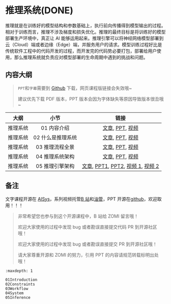 <!--Copyright © 适用于[License](https://github.com/chenzomi12/AISystem)版权许可-->

# 推理系统(DONE)

推理就是在训练好的模型结构和参数基础上，执行前向传播得到模型输出的过程。相对于训练而言，推理不涉及梯度和损失优化。推理的最终目标是将训练好的模型部署生产环境中，真正让 AI 能够运用起来。推理引擎可以将神经网络模型部署到云（Cloud）端或者边缘（Edge）端，并服务用户的请求。模型训练过程好比是传统软件工程中的代码开发的过程，而开发完的代码势必要打包，部署给用户使用，那么推理系统就负责应对模型部署的生命周期中遇到的挑战和问题。

## 内容大纲

> `PPT`和`字幕`需要到 [Github](https://github.com/chenzomi12/AISystem) 下载，网页课程版链接会失效哦~
> 
> 建议优先下载 PDF 版本，PPT 版本会因为字体缺失等原因导致版本很丑哦~

| 大纲   | 小节           | 链接                                                                               |
|:----:|:------------:|:--------------------------------------------------------------------------------:|
| 推理系统 | 01 内容介绍      | [文章](./01Introduction.md), [PPT](./01Introduction.pdf), [视频](https://www.bilibili.com/video/BV1J8411K7pj/) |
| 推理系统 | 02 什么是推理系统  | [文章](./02Constraints.md), [PPT](./02Constraints.pdf), [视频](https://www.bilibili.com/video/BV1nY4y1f7G5/)  |
| 推理系统 | 03 推理流程全景    | [文章](./03Workflow.md), [PPT](./03Workflow.pdf), [视频](https://www.bilibili.com/video/BV1M24y1v7rK/)     |
| 推理系统 | 04 推理系统架构    | [文章](./04System.md), [PPT](./04System.pdf), [视频](https://www.bilibili.com/video/BV1Gv4y1i7Tw/)       |
| 推理系统 | 05 推理引擎架构 | [文章](./05Inference.md), [PPT1](./05Inference.pdf), [PPT2](./06Architecture.pdf), [视频 1](https://www.bilibili.com/video/BV1Mx4y137Er/), [视频 2](https://www.bilibili.com/video/BV1FG4y1C7Mn/)   |

## 备注

文字课程开源在 [AISys](https://chenzomi12.github.io/)，系列视频托管[B 站](https://space.bilibili.com/517221395)和[油管](https://www.youtube.com/@ZOMI666/videos)，PPT 开源在[github](https://github.com/chenzomi12/AISystem)，欢迎取用！！！

> 非常希望您也参与到这个开源课程中，B 站给 ZOMI 留言哦！
> 
> 欢迎大家使用的过程中发现 bug 或者勘误直接提交代码 PR 到开源社区哦！
>
> 欢迎大家使用的过程中发现 bug 或者勘误直接提交 PR 到开源社区哦！
>
> 请大家尊重开源和 ZOMI 的努力，引用 PPT 的内容请规范转载标明出处哦！

```{toctree}
:maxdepth: 1

01Introduction
02Constraints
03Workflow
04System
05Inference
```